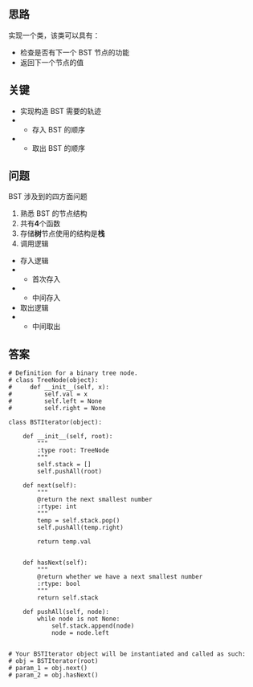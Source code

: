 
## 思路
实现一个类，该类可以具有：
+ 检查是否有下一个 BST 节点的功能
+ 返回下一个节点的值

## 关键
+ 实现构造 BST 需要的轨迹
+ + 存入 BST 的顺序
+ + 取出 BST 的顺序

## 问题
BST 涉及到的四方面问题
1. 熟悉 BST 的节点结构
2. 共有**4**个函数
3. 存储**树**节点使用的结构是**栈**
4. 调用逻辑
+ 存入逻辑
+ + 首次存入
+ + 中间存入
+ 取出逻辑
+ + 中间取出

## 答案
```
# Definition for a binary tree node.
# class TreeNode(object):
#     def __init__(self, x):
#         self.val = x
#         self.left = None
#         self.right = None

class BSTIterator(object):

    def __init__(self, root):
        """
        :type root: TreeNode
        """
        self.stack = []
        self.pushAll(root)

    def next(self):
        """
        @return the next smallest number
        :rtype: int
        """
        temp = self.stack.pop()
        self.pushAll(temp.right)
        
        return temp.val
 

    def hasNext(self):
        """
        @return whether we have a next smallest number
        :rtype: bool
        """
        return self.stack
        
    def pushAll(self, node):
        while node is not None:
            self.stack.append(node)
            node = node.left


# Your BSTIterator object will be instantiated and called as such:
# obj = BSTIterator(root)
# param_1 = obj.next()
# param_2 = obj.hasNext()
```
